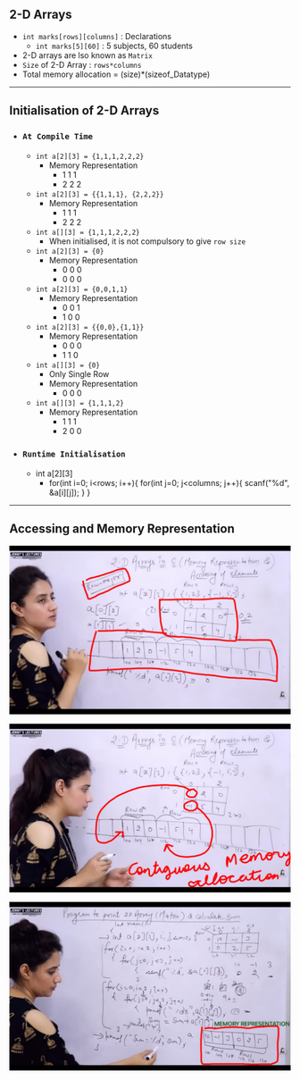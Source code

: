 ## 2-D Arrays
- `int marks[rows][columns]` : Declarations
    - `int marks[5][60]` : 5 subjects, 60 students
- 2-D arrays are lso known as `Matrix`
- `Size` of 2-D Array : `rows*columns`
- Total memory allocation = (size)*(sizeof_Datatype)

--- 
## Initialisation of 2-D Arrays
- ### `At Compile Time`
    - `int a[2][3] = {1,1,1,2,2,2}`
        - Memory Representation 
            - 1 1 1
            - 2 2 2
    - `int a[2][3] = {{1,1,1}, {2,2,2}}`
        - Memory Representation 
            - 1 1 1
            - 2 2 2
    - `int a[][3] = {1,1,1,2,2,2}`
        - When initialised, it is not compulsory to give `row size`
    - `int a[2][3] = {0}`
        - Memory Representation 
            - 0 0 0 
            - 0 0 0
    - `int a[2][3] = {0,0,1,1}`
        - Memory Representation 
            - 0 0 1
            - 1 0 0
    - `int a[2][3] = {{0,0},{1,1}}`
        - Memory Representation 
            - 0 0 0
            - 1 1 0
    - `int a[][3] = {0}`
        - Only Single Row
        - Memory Representation 
            - 0 0 0
    - `int a[][3] = {1,1,1,2}`
        - Memory Representation 
            - 1 1 1
            - 2 0 0
    
- ### `Runtime Initialisation`
    - int a[2][3]
        - for(int i=0; i<rows; i++){
            for(int j=0; j<columns; j++){
                scanf("%d", &a[i][j]);
            }
        }

---
## Accessing and Memory Representation

![Alt text](Screenshot_2023-09-11-06-50-15-96_f9ee0578fe1cc94de7482bd41accb329.jpg)

![Alt text](Screenshot_2023-09-11-06-45-19-39_f9ee0578fe1cc94de7482bd41accb329.jpg)

![Alt text](IMG_20230911_072752.jpg)